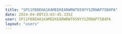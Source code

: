 ```yaml
---
title: "SP11FB8EHA1KAMEEKEARWRWT059YYSZRNAP75B4PA"
date: 2024-04-08T23:03:45.335Z
user: SP11FB8EHA1KAMEEKEARWRWT059YYSZRNAP75B4PA
layout: "users"
---
```

    